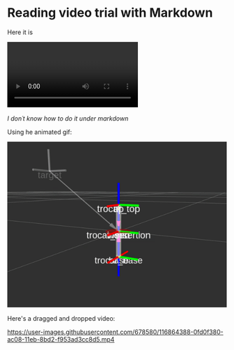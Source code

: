 # Reading video trial with Markdown

Here it is

![The video](video.mp4)

_I don´t know how to do it under markdown_

Using he animated gif:

![The animation](video.gif)

Here's a dragged and dropped video:

https://user-images.githubusercontent.com/678580/116864388-0fd0f380-ac08-11eb-8bd2-f953ad3cc8d5.mp4
